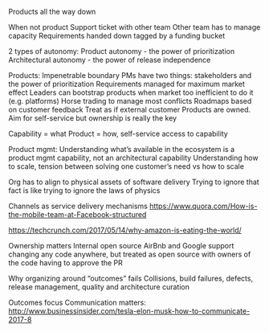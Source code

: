 Products all the way down

When not product
Support ticket with other team
Other team has to manage capacity
Requirements handed down tagged by a funding bucket

2 types of autonomy:
Product autonomy - the power of prioritization
Architectural autonomy - the power of release independence

Products:
Impenetrable boundary
PMs have two things: stakeholders and the power of prioritization
Requirements managed for maximum market effect
Leaders can bootstrap products when market too inefficient to do it (e.g. platforms)
Horse trading to manage most conflicts
Roadmaps based on customer feedback
Treat as if external customer
Products are owned. Aim for self-service but ownership is really the key

Capability = what
Product = how, self-service access to capability

Product mgmt:
Understanding what’s available in the ecosystem is a product mgmt capability, not an architectural capability
Understanding how to scale, tension between solving one customer’s need vs how to scale

Org has to align to physical assets of software delivery
Trying to ignore that fact is like trying to ignore the laws of physics

Channels as service delivery mechanisms
https://www.quora.com/How-is-the-mobile-team-at-Facebook-structured



https://techcrunch.com/2017/05/14/why-amazon-is-eating-the-world/

Ownership matters
Internal open source
AirBnb and Google support changing any code anywhere, but treated as open source with owners of the code having to approve the PR

Why organizing around “outcomes” fails
Collisions, build failures, defects, release management, quality and architecture curation

Outcomes focus
Communication matters: http://www.businessinsider.com/tesla-elon-musk-how-to-communicate-2017-8




